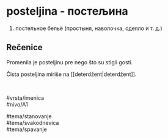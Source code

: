 # posteljina - постељина

1. постельное бельё (простыня, наволочка, одеяло и т. д.)

## Rečenice

Promenila je posteljinu pre nego što su stigli gosti.

Čista posteljina miriše na [[deterdžent|deterdžent]].

<br>

#vrsta/imenica  
#nivo/A1  

#tema/stanovanje  
#tema/svakodnevica  
#tema/spavanje  
